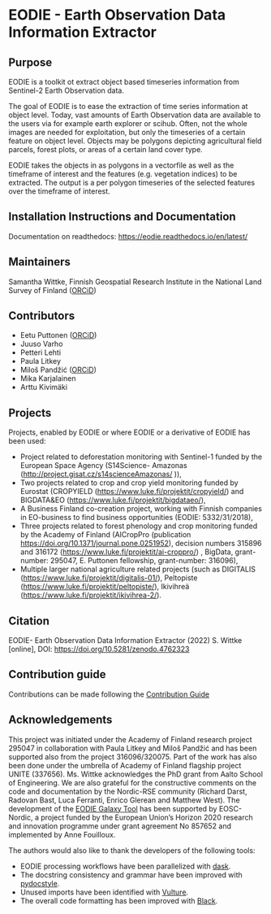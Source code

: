 # EODIE - Earth Observation Data Information Extractor 

## Purpose 

EODIE is a toolkit ot extract object based timeseries information from Sentinel-2 Earth Observation data.

The goal of EODIE is to ease the extraction of time series information at object level. Today, vast amounts of 
Earth Observation data are available to the users via for example earth explorer or scihub. Often, not the whole images 
are needed for exploitation, but only the timeseries of a certain feature on object level. Objects may be polygons depicting 
agricultural field parcels, forest plots, or areas of a certain land cover type.

EODIE takes the objects in as polygons in a vectorfile as well as the timeframe of interest and the features (e.g. vegetation indices) 
to be extracted. The output is a per polygon timeseries of the selected features over the timeframe of interest.

## Installation Instructions and Documentation

Documentation on readthedocs: https://eodie.readthedocs.io/en/latest/

## Maintainers 

Samantha Wittke, Finnish Geospatial Research Institute in the National Land Survey of Finland ([ORCiD](https://orcid.org/0000-0002-9625-7235))

## Contributors

* Eetu Puttonen ([ORCiD](https://orcid.org/0000-0003-0985-4443))
* Juuso Varho
* Petteri Lehti
* Paula Litkey
* Miloš Pandžić ([ORCiD]( https://orcid.org/0000-0003-4982-2630))
* Mika Karjalainen
* Arttu Kivimäki

## Projects

Projects, enabled by EODIE or where EODIE or a derivative of EODIE has been used:

* Project related to deforestation monitoring with Sentinel-1 funded by the European Space Agency (S14Science- Amazonas (http://project.gisat.cz/s14scienceAmazonas/ )),
* Two projects related to crop and crop yield monitoring funded by Eurostat (CROPYIELD (https://www.luke.fi/projektit/cropyield/) and BIGDATA&EO (https://www.luke.fi/projektit/bigdataeo/),
* A Business Finland co-creation project, working with Finnish companies in EO-business to find business opportunities (EODIE: 5332/31/2018),
* Three projects  related to forest phenology and crop monitoring funded by the Academy of Finland (AICropPro (publication https://doi.org/10.1371/journal.pone.0251952), decision numbers 315896 and 316172  (https://www.luke.fi/projektit/ai-croppro/) , BigData, grant-number: 295047, E. Puttonen fellowship, grant-number: 316096),
* Multiple larger national agriculture related projects (such as DIGITALIS (https://www.luke.fi/projektit/digitalis-01/), Peltopiste (https://www.luke.fi/projektit/peltopiste/), Ikivihreä (https://www.luke.fi/projektit/ikivihrea-2/).

## Citation 

EODIE- Earth Observation Data Information Extractor (2022) S. Wittke [online], DOI: https://doi.org/10.5281/zenodo.4762323

## Contribution guide 

Contributions can be made following the [Contribution Guide](http://www.contribution-guide.org/) 

## Acknowledgements

This project was initiated under the Academy of Finland research project 295047 in collaboration with Paula Litkey and Miloš Pandžić and has been supported also from the project 316096/320075. Part of the work has also been done under the umbrella of Academy of Finland flagship project UNITE (337656). Ms. Wittke acknowledges the PhD grant from Aalto School of Engineering. We are also grateful for the constructive comments on the code and documentation by the Nordic-RSE community (Richard Darst, Radovan Bast, Luca Ferranti, Enrico Glerean and Matthew West). The development of the [EODIE Galaxy Tool](https://usegalaxy.eu/root?tool_id=toolshed.g2.bx.psu.edu/repos/climate/eodie/eodie/1.0.2) has been supported by EOSC-Nordic, a project funded by the European Union’s Horizon 2020 research and innovation programme under grant agreement No 857652 and implemented by Anne Fouilloux.

The authors would also like to thank the developers of the following tools:

* EODIE processing workflows have been parallelized with [dask](https://docs.dask.org/en/stable/). 
* The docstring consistency and grammar have been improved with [pydocstyle](https://github.com/PyCQA/pydocstyle).
* Unused imports have been identified with [Vulture](https://github.com/jendrikseipp/vulture).
* The overall code formatting has been improved with [Black](https://github.com/psf/black).




